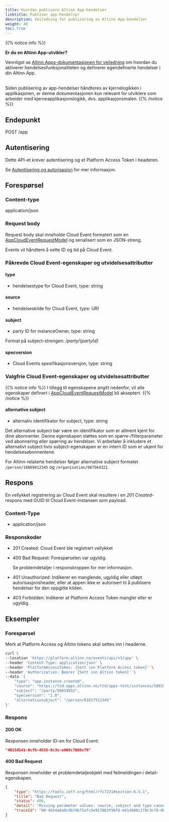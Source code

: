 ```yaml
---
title: Hvordan publisere Altinn App-hendelser
linktitle: Publiser app-hendelser
description: Veiledning for publisering av Altinn App-hendelser
weight: 40
toc: true
---
```


{{% notice info %}}

**Er du en Altinn App-utvikler?**

Vennligst se [Altinn Apps-dokumentasjonen for veiledning](/nb/altinn-studio/v8/reference/configuration/events/) 
om hvordan du aktiverer hendelsesfunksjonaliteten og definerer egendefinerte hendelser i din Altinn App.</br></br>

Siden publisering av app-hendelser håndteres av kjernelogikken i applikasjonen, er denne dokumentasjonen 
kun relevant for utviklere som arbeider med kjerneapplikasjonslogikk, dvs. applikasjonsmalen.
{{% /notice %}}


## Endepunkt

POST /app

## Autentisering
Dette API-et krever autentisering og et Platform Access Token i headeren.

Se [Autentisering og autorisasjon](/nb/events/api/#autentisering-og-autorisasjon) for mer informasjon.


## Forespørsel

### Content-type

application/json


### Request body
Request body skal inneholde Cloud Event formatert som en
[AppCloudEventRequestModel](https://github.com/Altinn/altinn-events/blob/main/src/Events/Models/AppCloudEventRequestModel.cs)
og serialisert som en JSON-streng.

Events vil håndtere å sette ID og tid på Cloud Event.

### Påkrevde Cloud Event-egenskaper og utvidelsesattributter

#### type
- hendelsestype for Cloud Event, type: string

#### source
- hendelseskilde for Cloud Event, type: URI

#### subject
- party ID for instanceOwner, type: string


Format på subject-strengen: _/party/{partyId}_

#### specversion
- Cloud Events spesifikasjonsversjon, type: string

### Valgfrie Cloud Event-egenskaper og utvidelsesattributter
{{% notice info %}}
I tillegg til egenskapene angitt nedenfor, vil alle egenskaper definert i
[AppCloudEventRequestModel](https://github.com/Altinn/altinn-events/blob/main/src/Events/Models/AppCloudEventRequestModel.cs)
bli akseptert.
{{% /notice %}}

#### alternative subject
- alternativ identifikator for subject, type: string

Det alternative subject bør være en identifikator som er allment kjent for dine abonnenter.
Denne egenskapen støttes som en spørre-/filterparameter ved abonnering eller spørring av hendelser.
Vi anbefaler å inkludere et alternativt subject hvis subject-egenskapen er en intern ID
som er ukjent for hendelsesabonnentene.

For Altinn-relaterte hendelser følger alternative subject formatet `/person/16069412345`
og `/organisation/987564321`.


## Respons
En vellykket registrering av Cloud Event skal resultere i en _201 Created_-respons med GUID til Cloud Event-instansen som payload.

### Content-Type
- application/json

### Responskoder
- 201 Created: Cloud Event ble registrert vellykket
- 400 Bad Request: Forespørselen var ugyldig.

  Se problemdetaljer i responskroppen for mer informasjon.
- 401 Unauthorized: Indikerer en manglende, ugyldig eller utløpt autorisasjonsheader, eller at appen ikke er autorisert til å publisere hendelser for den oppgitte kilden.
- 403 Forbidden: Indikerer at Platform Access Token mangler eller er ugyldig.

## Eksempler

### Forespørsel

Merk at Platform Access og Altinn tokens skal settes inn i headerne.

```bash
curl \
--location 'https://platform.altinn.no/events/api/v1/app' \
--header 'Content-Type: application/json' \
--header 'PlatformAccessToken: {Sett inn Platform Access token}' \
--header 'Authorization: Bearer {Sett inn Altinn token}' \
--data '{
	"type": "app.instance.created",
	"source": "https://ttd.apps.altinn.no/ttd/apps-test/instances/50019855/428a4575-2c04-4400-89a3-1aaadd2579cd",
	"subject": "/party/50019855",
	"specversion": "1.0",
	"alternativesubject": "/person/01017512345"
}'
```

### Respons

#### 200 OK
Responsen inneholder ID-en for Cloud Event.

```json
"4815d141-8cf6-4555-8c3c-e069c7b80c79"
```

#### 400 Bad Request
Responsen inneholder et problemdetaljeobjekt med feilmeldingen i detail-egenskapen.

```json
{
	"type": "https://tools.ietf.org/html/rfc7231#section-6.5.1",
	"title": "Bad Request",
	"status": 400,
	"detail": "Missing parameter values: source, subject and type cannot be null",
	"traceId": "00-4b54a6a0c9b74bf5afc5e917863f96fd-eb14b06c1f0c3cf8-00"
}
```